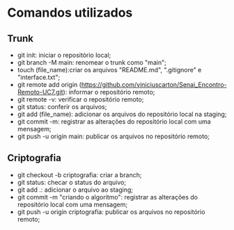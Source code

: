 # Comandos utilizados
## Trunk
* git init: iniciar o repositório local;
* git branch -M main: renomear o trunk como "main";
* touch (file_name):criar os arquivos "README.md", ".gitignore" e "interface.txt";
* git remote add origin (https://github.com/viniciuscarton/Senai_Encontro-Remoto-UC7.git): informar o repositório remoto;
* git remote -v: verificar o repositório remoto;
* git status: conferir os arquivos;
* git add (file_name): adicionar os arquivos do repositório local na staging;
* git commit -m: registrar as alterações do repositório local com uma mensagem;
* git push -u origin main: publicar os arquivos no repositório remoto;
## Criptografia
* git checkout -b criptografia: criar a branch;
* git status: checar o status do arquivo;
* git add .: adicionar o arquivo ao staging;
* git commit -m "criando o algoritmo": registrar as alterações do repositório local com uma mensagem;
* git push -u origin criptografia: publicar os arquivos no repositório remoto;
